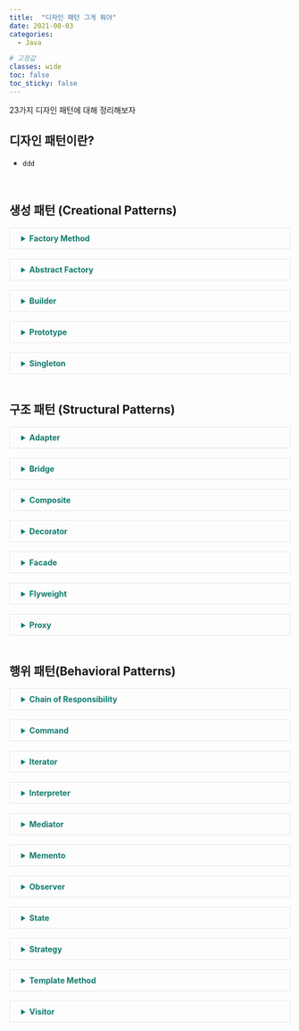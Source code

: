 ```yaml
---
title:  "디자인 패턴 그게 뭐야"
date: 2021-08-03
categories:
  - Java

# 고정값
classes: wide
toc: false
toc_sticky: false
---
```


23가지 디자인 패턴에 대해 정리해보자


<style>
  summary {
     cursor:pointer;
     color:rgb(15, 123, 108);
  }
  details {
    border: 1px solid rgb(230, 230, 230);
    padding:10px 20px 10px 20px;
  }
</style>


## 디자인 패턴이란?

- `ddd`

<br>

## 생성 패턴 (Creational Patterns)

<details>
  <summary><b>Factory Method</b></summary>

  <br>
  
  <h2>그게 뭐야 ❓</h2>

  <ul>
    <li>인터페이스를 사용해 객체를 생성할 때, 어떤 종류의 클래스(해당 인터페이스를 상속한)를 만들지는 서브 클래스에서 결정하게 하는 패턴</li>
    <li>메인 클래스에서는 팩토리 클래스로 어떤 객체의 선택을 위임한다.</li>
    <li>팩토리 클래스는 객체 생성을 대신 수행해주는 공장이라고 생각하면 된다.</li>
  </ul>

  <h2>클래스 다이어그램</h2>
  <img style='margin:20px' src="https://refactoring.guru/images/patterns/diagrams/factory-method/structure.png">
  <br>
  <ul>
    <li>대충 이렇게 생겼다고 한다. 예시를 통해 이해해보자</li>
  </ul>

  <h2>문제 상황</h2>
  
  <ul>
    <li>요즘엔 모든 로그인이 OAuth 로그인으로 이루어진다.</li>
    <li>따라서 현재 시스템에선 회원정보에 해당 회원이 어떤 사이트로 가입했었는지를 저장하고 있다.</li>
    <li>회원이 로그인하려할때, 어떤 사이트의 로그인 방식을 가져올지 팩토리 메소드로 구현해보자</li>
  </ul>


  <h2>시스템 구조</h2>

  <br>

  <img width="450" src="https://user-images.githubusercontent.com/71180414/128675506-e199e421-8c06-4115-aca2-78e0ba7e4365.png">

  <br><br>

  <img src="https://user-images.githubusercontent.com/71180414/128660471-199e5ba1-737d-4ea4-abe2-12b854abfce8.png">

  <ul>
    <li>로그인 종류는 Naver, Kakao 두 가지가 있고, 둘 다 Login 인터페이스를 상속받은 클래스로 구현됨.</li>
    <li>Main 클래스에서는 해당 회원이 어떤 사이트로 가입했는지 정보(Login Type)만을 Factory 클래스로 넘겨준다</li>
    <li>Factory 클래스에선 해당 정보에 맞는 로그인 방식(클래스)을 선택해 객체를 생성하여 Main에 리턴한다</li>
    <li>그럼 Main 클래스에선 정확히 어떻게 선택했는지, 뭐가 선택됐는지 알 필요 없이 리턴받은 인터페이스 객체를 사용하면 끝~</li>
  </ul>

  <h2>참고</h2>
  <ul>
    <li>https://refactoring.guru/design-patterns/factory-method</li>
    <li>https://niceman.tistory.com/143?category=940951</li>
  </ul>

</details>

<br>

<details>
  <summary><b>Abstract Factory</b></summary>
</details>

<br>

<details>
  <summary><b>Builder</b></summary>
</details>

<br>

<details>
  <summary><b>Prototype</b></summary>
</details>

<br>

<details>
  <summary><b>Singleton</b></summary>
</details>

<br>

## 구조 패턴 (Structural Patterns)

<details>
  <summary><b>Adapter</b></summary>

  <br>
  
  <h2>그게 뭐야 ❓</h2>

  <ul>
    <li>
      기존 시스템에서 사용하던 인터페이스가 있을 때, 호환되지 않는 새로운 인터페이스를 사용해야할 때 사용한다.<br>
      <span style='color:gray; font-style:italic'>ex) 220V 를 사용하는 한국에서 쓰던 기기들을 어댑터를 사용해 110V 를 쓰는곳에 가서도 그대로 쓸 수 있는 것처럼</span>
    </li>
    <li>호환을 위해 기존 인터페이스를 수정하지 않고 Adapter라는 클래스를 추가해 문제를 해결한다.</li>
  </ul>
  <img width='300' src="https://t1.daumcdn.net/cfile/tistory/991626385C32AB0506">

  <br>

  <h2>클래스 다이어그램</h2>
  <img style='margin:20px' src="https://refactoring.guru/images/patterns/diagrams/adapter/structure-object-adapter.png">
  <br>
  <ul>
    <li>이것만 보고는 무슨 소리인지 도통 모르겠다</li>
    <li>예시 코드를 만들어서 구조를 눈으로 직접 확인해보자.</li>
  </ul>

  <h2>문제 상황</h2>
  
  <ul>
    <li>음악 파일을 플레이시켜주는 시스템이 있다고 해보자~</li>
    <li>현재 시스템에서는 WAV 확장자 파일만을 플레이할 수 있는 플레이어밖에 없음</li>
    <li>이 시스템에서 MP3, MP4 등의 확장자 파일도 플레이할 수 있게 만드려고 한다</li>
    <li>Adapter 패턴을 적용하여 코드 수정없이 구현해보자!</li>
  </ul>

  <h2>기존 시스템</h2>

  <br>

  <img width='500' src="https://user-images.githubusercontent.com/71180414/128655048-80605de1-b393-4fa9-bf2c-aa26a74549f1.png">

  <br><br>

  <h2>변경 시스템</h2>

  <br>

  <img width="450" src="https://user-images.githubusercontent.com/71180414/128675649-02ce6275-9207-49d8-a227-721b3b0426c7.png">

  <br><br>

  <img src="https://user-images.githubusercontent.com/71180414/128655884-e7bcc90d-690d-4edc-9c86-60ca062a82c6.png">

  <ul>
    <li>추가하려는 확장자는 기존 시스템에서 사용하던 Player와 호환되지 않아(인터페이스가 다름) Adapter 클래스가 필요하다.</li>
    <li>따라서 기존 Player 인터페이스를 상속받는 Adapter 클래스를 만들고, <br>
    기존 play 메소드에 OtherPlyer 인터페이스를 사용하여 오버라이딩한다.</li>
    <li>이렇게 구현하면 Main 클래스에서 기존 player 객체만으로 WAV, MP3, MP4 모두 플레이가 가능하다.</li>
  </ul>

  <h2>참고</h2>
  <ul>
    <li>https://refactoring.guru/design-patterns/adapter</li>
    <li>https://niceman.tistory.com/141</li>
  </ul>

</details>

<br>

<details>
  <summary><b>Bridge</b></summary>
</details>

<br>

<details>
  <summary><b>Composite</b></summary>
</details>

<br>

<details>
  <summary><b>Decorator</b></summary>
</details>

<br>

<details>
  <summary><b>Facade</b></summary>
</details>

<br>

<details>
  <summary><b>Flyweight</b></summary>
</details>

<br>

<details>
  <summary><b>Proxy</b></summary>
</details>

<br>

## 행위 패턴(Behavioral Patterns)

<details>
  <summary><b>Chain of Responsibility</b></summary>
</details>

<br>

<details>
  <summary><b>Command</b></summary>
</details>

<br>

<details>
  <summary><b>Iterator</b></summary>
</details>

<br>

<details>
  <summary><b>Interpreter</b></summary>
</details>

<br>

<details>
  <summary><b>Mediator</b></summary>
</details>

<br>

<details>
  <summary><b>Memento</b></summary>

  <br>
  
  <h2>그게 뭐야 ❓</h2>

  <ul>
    <li>객체의 상태 정보를 저장하고 사용자의 필요에 의하여 원하는 시점의 데이터를 복원할 수 있는 패턴</li>
    <li>한마디로 객체지향의 <b>ctrl + Z</b> 기능이다 😬</li>
  </ul>

  <h2>클래스 다이어그램</h2>
  <img style='margin:20px' src="https://refactoring.guru/images/patterns/diagrams/memento/structure1.png">
  <br>
  <ul>
    <li>Originator는 원본, Memento는 복사본, CareTaker는 상태 추적 클래스이다.</li>
    <li>실제로 어떻게 구현하는지 살펴보자</li>
  </ul>


  <h2>문제 상황</h2>
  
  <ul>
    <li>한 클래스에 데이터를 저장하고, 이 클래스의 모든 변경사항을 추적하는 시스템을 구현해야함</li>
    <li>사용자가 원하는 시점에서 복원을 선택하면 클래스의 이전 상태를 출력해줘야 함</li>
  </ul>

  <h2>시스템 구조</h2>

  <br>

  <img width="500" src="https://user-images.githubusercontent.com/71180414/128675120-aeb5813f-74ac-4871-9b6f-f5a42b30d0ba.png">

  <br><br>

  <img src="https://user-images.githubusercontent.com/71180414/128677000-c57c37f1-7c02-4dc7-ac95-87fe2e39f6c9.png">

  <ul>
    <li>Main : 원본 클래스를 생성하고 CareTaker를 사용해 복사본의 상태를 관리한다. </li>
    <li>Orginator : 데이터를 담는 원본 클래스이며, 복사본(Memento)을 만들거나 저장하는 메소드를 가진다.</li>
    <li>Memento : 원본과 같은 구조를 가지는 복사본 클래스.</li>
    <li>CareTaker : 스택 구조를 활용해 복사본을 쌓는다. (선입선출이므로 복원 시 바로 전 복사본을 pop하게 됨)</li>
    <li>Orginator에 의해서만 복사본을 생성/복원할 수 있으므로 캡슐화를 지키는 것!</li>
  </ul>


  <h2>참고</h2>
  <ul>
    <li>https://lktprogrammer.tistory.com/65</li>
    <li>https://sticky32.tistory.com/entry/%EB%94%94%EC%9E%90%EC%9D%B8%ED%8C%A8%ED%84%B4-%EB%A9%94%EB%A9%98%ED%86%A0-%ED%8C%A8%ED%84%B4Memento-Pattern#context</li>
  </ul>

</details>

<br>

<details>
  <summary><b>Observer</b></summary>
</details>

<br>

<details>
  <summary><b>State</b></summary>
</details>

<br>
<details>
  <summary><b>Strategy</b></summary>
</details>

<br>
<details>
  <summary><b>Template Method</b></summary>
</details>

<br>
<details>
  <summary><b>Visitor</b></summary>
</details>
